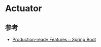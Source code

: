 # Actuator

## 参考

- [Production-ready Features :: Spring Boot](https://docs.spring.io/spring-boot/reference/actuator/index.html)

